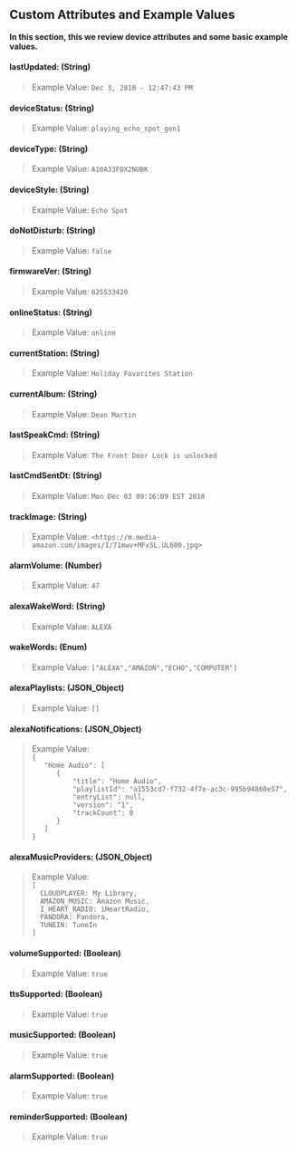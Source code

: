 ## Custom Attributes and Example Values

**In this section, this we review device attributes and some basic example values.**

#### lastUpdated: (String)

>Example Value: `Dec 3, 2018 - 12:47:43 PM`

#### deviceStatus: (String)

>Example Value: `playing_echo_spot_gen1`

#### deviceType: (String)

>Example Value: `A10A33FOX2NUBK`

#### deviceStyle: (String)

>Example Value: `Echo Spot`

#### doNotDisturb: (String)

>Example Value: `false`

#### firmwareVer: (String)

>Example Value: `625533420`

#### onlineStatus: (String)

>Example Value: `online`

#### currentStation: (String)

>Example Value: `Holiday Favorites Station`

#### currentAlbum: (String)

>Example Value: `Dean Martin`

#### lastSpeakCmd: (String)

>Example Value: `The Front Door Lock is unlocked`

#### lastCmdSentDt: (String)

>Example Value: `Mon Dec 03 09:16:09 EST 2018`

#### trackImage: (String)

>Example Value: `<https://m.media-amazon.com/images/I/71mwv+MFxSL.UL600.jpg>`

#### alarmVolume: (Number)

>Example Value: `47`

#### alexaWakeWord: (String)

>Example Value: `ALEXA`

#### wakeWords: (Enum)

>Example Value: `["ALEXA","AMAZON","ECHO","COMPUTER"]`

#### alexaPlaylists: (JSON_Object)

>Example Value: `[]`

#### alexaNotifications: (JSON_Object)

>Example Value:  
>`{`\
`   "Home Audio": [`\
`      {`\
`          "title": "Home Audio",`\
`          "playlistId": "a1553cd7-f732-4f7e-ac3c-995b94860e57",`\
`          "entryList": null,`\
`          "version": "1",`\
`          "trackCount": 0`\
`      }`\
`   ]`\
`}`

#### alexaMusicProviders: (JSON_Object)

>Example Value:  
>`[`\
`  CLOUDPLAYER: My Library,`\
`  AMAZON_MUSIC: Amazon Music,`\
`  I_HEART_RADIO: iHeartRadio,`\
`  PANDORA: Pandora,`\
`  TUNEIN: TuneIn`\
`]`

#### volumeSupported: (Boolean)

>Example Value: `true`

#### ttsSupported: (Boolean)

>Example Value: `true`

#### musicSupported: (Boolean)

>Example Value: `true`

#### alarmSupported: (Boolean)

>Example Value: `true`

#### reminderSupported: (Boolean)

>Example Value: `true`
